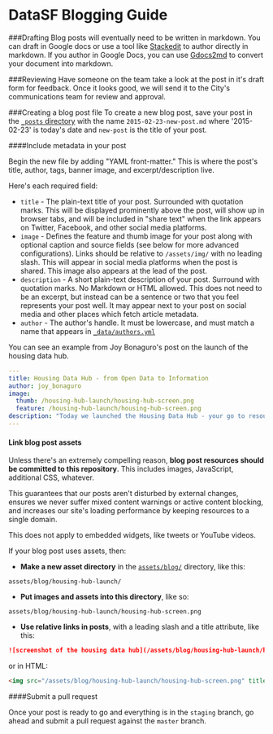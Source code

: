 DataSF Blogging Guide
===================

###Drafting
Blog posts will eventually need to be written in markdown. You can draft in Google docs or use a tool like [Stackedit](https://stackedit.io) to author directly in markdown. If you author in Google Docs, you can use [Gdocs2md](https://github.com/mangini/gdocs2md) to convert your document into markdown.

###Reviewing
Have someone on the team take a look at the post in it's draft form for feedback. Once it looks good, we will send it to the City's communications team for review and approval.

###Creating a blog post file
To create a new blog post, save your post in the [`_posts` directory](https://github.com/datasf/datasf.github.io/tree/staging/_posts) with the name `2015-02-23-new-post.md` where '2015-02-23' is today's date and `new-post` is the title of your post.

####Include metadata in your post

Begin the new file by adding "YAML front-matter." This is where the post's title, author, tags, banner image, and excerpt/description live.

Here's each required field:

* `title` - The plain-text title of your post. Surrounded with quotation marks. This will be displayed prominently above the post, will show up in browser tabs, and will be included in "share text" when the link appears on Twitter, Facebook, and other social media platforms.
* `image` - Defines the feature and thumb image for your post along with optional caption and source fields (see below for more advanced configurations). Links should be relative to `/assets/img/` with no leading slash. This will appear in social media platforms when the post is shared. This image also appears at the lead of the post.
* `description` - A short plain-text description of your post. Surround with quotation marks. No Markdown or HTML allowed. This does not need to be an excerpt, but instead can be a sentence or two that you feel represents your post well. It may appear next to your post on social media and other places which fetch article metadata.
* `author` - The author's handle. It must be lowercase, and must match a name that appears in [`_data/authors.yml`](_data/authors.yml)

You can see an example from Joy Bonaguro's post on the launch of the housing data hub.

```yaml
---
title: Housing Data Hub - from Open Data to Information
author: joy_bonaguro
image:
  thumb: /housing-hub-launch/housing-hub-screen.png
  feature: /housing-hub-launch/housing-hub-screen.png
description: "Today we launched the Housing Data Hub - your go to resource to learn about housing programs in San Francisco and the data behind them. This is also the first of what we hope to be a series of strategic open data releases over time."
---
```

#### Link blog post assets

Unless there's an extremely compelling reason, **blog post resources should be committed to this repository**. This includes images, JavaScript, additional CSS, whatever.

This guarantees that our posts aren't disturbed by external changes, ensures we never suffer mixed content warnings or active content blocking, and increases our site's loading performance by keeping resources to a single domain.

This does not apply to embedded widgets, like tweets or YouTube videos.

If your blog post uses assets, then:

* **Make a new asset directory** in the [`assets/blog/`](assets/blog) directory, like this:

```
assets/blog/housing-hub-launch/
```

* **Put images and assets into this directory**, like so:

```
assets/blog/housing-hub-launch/housing-hub-screen.png
```

* **Use relative links in posts**, with a leading slash and a title attribute, like this:

```markdown
![screenshot of the housing data hub](/assets/blog/housing-hub-launch/housing-hub-screen.png)
```

or in HTML:

```html
<img src="/assets/blog/housing-hub-launch/housing-hub-screen.png" title="screenshot of the housing data hub" />
```

####Submit a pull request

Once your post is ready to go and everything is in the `staging` branch, go ahead and submit a pull request against the `master` branch.